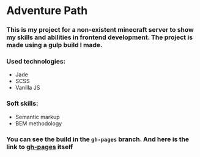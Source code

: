 # Adventure Path

### This is my project for a non-existent minecraft server to show my skills and abilities in frontend development. The project is made using a gulp build I made.

### Used technologies:
- Jade
- SCSS
- Vanilla JS

### Soft skills:
- Semantic markup
- BEM methodology

### You can see the build in the `gh-pages` branch. And here is the link to [gh-pages]() itself

